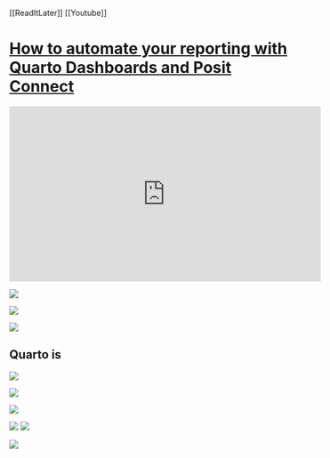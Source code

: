 [[ReadItLater]] [[Youtube]]

# [How to automate your reporting with Quarto Dashboards and Posit Connect](https://www.youtube.com/watch?v=xnJuXOw7iu8)

<iframe width="560" height="315" src="https://www.youtube-nocookie.com/embed/xnJuXOw7iu8" title="YouTube video player" frameborder="0" allow="accelerometer; autoplay; clipboard-write; encrypted-media; gyroscope; picture-in-picture" allowfullscreen></iframe>

![](https://i.imgur.com/Egxh1yN.png)

![](https://i.imgur.com/fnby7m9.png)

![](https://i.imgur.com/LFh0WQ4.png)

## Quarto is
![](https://i.imgur.com/fjSJc37.png)


![](https://i.imgur.com/yR17ezn.png)


![](https://i.imgur.com/pzaWtCx.png)

![](https://i.imgur.com/2LuJxnq.png)
![](https://i.imgur.com/UUgEZha.png)

![](https://i.imgur.com/blQ4rBj.png)
